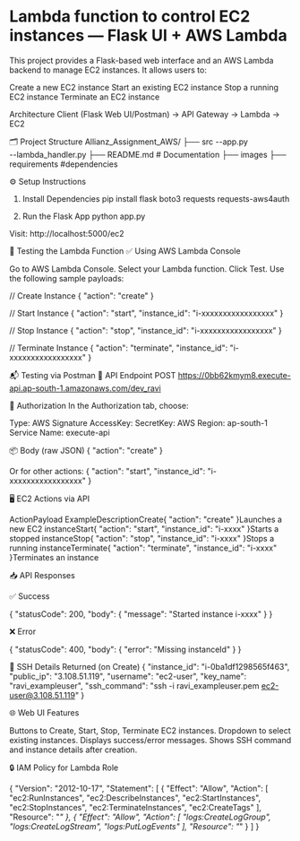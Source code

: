 # Lambda function to control EC2 instances — Flask UI + AWS Lambda

This project provides a Flask-based web interface and an AWS Lambda backend to manage EC2 instances. It allows users to:

Create a new EC2 instance
Start an existing EC2 instance
Stop a running EC2 instance
Terminate an EC2 instance

Architecture
Client (Flask Web UI/Postman) → API Gateway → Lambda → EC2

🗂️ Project Structure
Allianz_Assignment_AWS/
├── src 
        --app.py       
        --lambda_handler.py 
├── README.md            # Documentation
├── images
├── requirements        #dependencies
        

⚙️ Setup Instructions
1. Install Dependencies
pip install flask boto3 requests requests-aws4auth

2. Run the Flask App
python app.py

Visit: http://localhost:5000/ec2

🧪 Testing the Lambda Function
✅ Using AWS Lambda Console

Go to AWS Lambda Console.
Select your Lambda function.
Click Test.
Use the following sample payloads:

// Create Instance
{
  "action": "create"
}

// Start Instance
{
  "action": "start",
  "instance_id": "i-xxxxxxxxxxxxxxxxx"
}

// Stop Instance
{
  "action": "stop",
  "instance_id": "i-xxxxxxxxxxxxxxxxx"
}

// Terminate Instance
{
  "action": "terminate",
  "instance_id": "i-xxxxxxxxxxxxxxxxx"
}

📬 Testing via Postman
🔗 API Endpoint
POST https://0bb62kmym8.execute-api.ap-south-1.amazonaws.com/dev_ravi

🔐 Authorization
In the Authorization tab, choose:

Type: AWS Signature
AccessKey: <Your AWS Access Key>
SecretKey: <Your AWS Secret Key>
AWS Region: ap-south-1
Service Name: execute-api

📦 Body (raw JSON)
{
  "action": "create"
}

Or for other actions:
{
  "action": "start",
  "instance_id": "i-xxxxxxxxxxxxxxxxx"
}

🖥️ EC2 Actions via API

ActionPayload ExampleDescriptionCreate{ "action": "create" }Launches a new EC2 instanceStart{ "action": "start", "instance_id": "i-xxxx" }Starts a stopped instanceStop{ "action": "stop", "instance_id": "i-xxxx" }Stops a running instanceTerminate{ "action": "terminate", "instance_id": "i-xxxx" }Terminates an instance

📥 API Responses

✅ Success

{
  "statusCode": 200,
  "body": {
    "message": "Started instance i-xxxx"
  }
}

❌ Error

{
  "statusCode": 400,
  "body": {
    "error": "Missing instanceId"
  }
}

🔐 SSH Details Returned (on Create)
{
  "instance_id": "i-0ba1df1298565f463",
  "public_ip": "3.108.51.119",
  "username": "ec2-user",
  "key_name": "ravi_exampleuser",
  "ssh_command": "ssh -i ravi_exampleuser.pem ec2-user@3.108.51.119"
}

🌐 Web UI Features

Buttons to Create, Start, Stop, Terminate EC2 instances.
Dropdown to select existing instances.
Displays success/error messages.
Shows SSH command and instance details after creation.


🔒 IAM Policy for Lambda Role

{
  "Version": "2012-10-17",
  "Statement": [
    {
      "Effect": "Allow",
      "Action": [
        "ec2:RunInstances",
        "ec2:DescribeInstances",
        "ec2:StartInstances",
        "ec2:StopInstances",
        "ec2:TerminateInstances",
        "ec2:CreateTags"
      ],
      "Resource": "*"
    },
    {
      "Effect": "Allow",
      "Action": [
        "logs:CreateLogGroup",
        "logs:CreateLogStream",
        "logs:PutLogEvents"
      ],
      "Resource": "*"
    }
  ]
}


